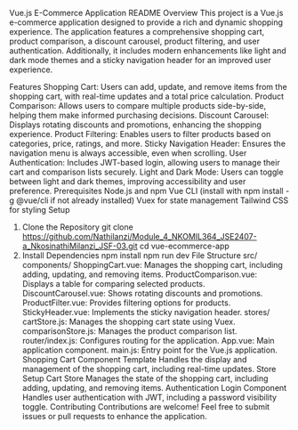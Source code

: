Vue.js E-Commerce Application README
Overview
This project is a Vue.js e-commerce application designed to provide a rich and dynamic shopping experience. The application features a comprehensive shopping cart, product comparison, a discount carousel, product filtering, and user authentication. Additionally, it includes modern enhancements like light and dark mode themes and a sticky navigation header for an improved user experience.

Features
Shopping Cart: Users can add, update, and remove items from the shopping cart, with real-time updates and a total price calculation.
Product Comparison: Allows users to compare multiple products side-by-side, helping them make informed purchasing decisions.
Discount Carousel: Displays rotating discounts and promotions, enhancing the shopping experience.
Product Filtering: Enables users to filter products based on categories, price, ratings, and more.
Sticky Navigation Header: Ensures the navigation menu is always accessible, even when scrolling.
User Authentication: Includes JWT-based login, allowing users to manage their cart and comparison lists securely.
Light and Dark Mode: Users can toggle between light and dark themes, improving accessibility and user preference.
Prerequisites
Node.js and npm
Vue CLI (install with npm install -g @vue/cli if not already installed)
Vuex for state management
Tailwind CSS for styling
Setup
1. Clone the Repository
git clone <https://github.com/Nathilanzi/Module_4_NKOMIL364_JSE2407-a_NkosinathiMilanzi_JSF-03.git>
cd vue-ecommerce-app
2. Install Dependencies
npm install
npm run dev
File Structure
src/
components/
ShoppingCart.vue: Manages the shopping cart, including adding, updating, and removing items.
ProductComparison.vue: Displays a table for comparing selected products.
DiscountCarousel.vue: Shows rotating discounts and promotions.
ProductFilter.vue: Provides filtering options for products.
StickyHeader.vue: Implements the sticky navigation header.
stores/
cartStore.js: Manages the shopping cart state using Vuex.
comparisonStore.js: Manages the product comparison list.
router/index.js: Configures routing for the application.
App.vue: Main application component.
main.js: Entry point for the Vue.js application.
Shopping Cart Component
Template
Handles the display and management of the shopping cart, including real-time updates.
Store Setup
Cart Store 
Manages the state of the shopping cart, including adding, updating, and removing items.
Authentication
Login Component
Handles user authentication with JWT, including a password visibility toggle.
Contributing
Contributions are welcome! Feel free to submit issues or pull requests to enhance the application.